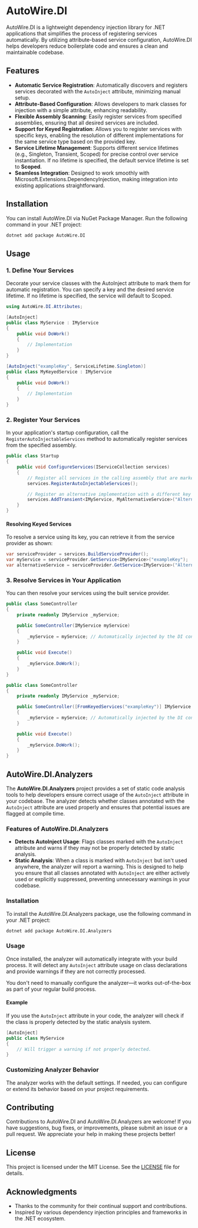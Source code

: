 # AutoWire.DI

AutoWire.DI is a lightweight dependency injection library for .NET applications that simplifies the process of registering services automatically. By utilizing attribute-based service configuration, AutoWire.DI helps developers reduce boilerplate code and ensures a clean and maintainable codebase.

## Features

- **Automatic Service Registration**: Automatically discovers and registers services decorated with the `AutoInject` attribute, minimizing manual setup.
- **Attribute-Based Configuration**: Allows developers to mark classes for injection with a simple attribute, enhancing readability.
- **Flexible Assembly Scanning**: Easily register services from specified assemblies, ensuring that all desired services are included.
- **Support for Keyed Registration**: Allows you to register services with specific keys, enabling the resolution of different implementations for the same service type based on the provided key.
- **Service Lifetime Management**: Supports different service lifetimes (e.g., Singleton, Transient, Scoped) for precise control over service instantiation. If no lifetime is specified, the default service lifetime is set to **Scoped**.
- **Seamless Integration**: Designed to work smoothly with Microsoft.Extensions.DependencyInjection, making integration into existing applications straightforward.

## Installation

You can install AutoWire.DI via NuGet Package Manager. Run the following command in your .NET project:

```bash
dotnet add package AutoWire.DI
```

## Usage

### 1. Define Your Services

Decorate your service classes with the AutoInject attribute to mark them for automatic registration. You can specify a key and the desired service lifetime. If no lifetime is specified, the service will default to Scoped.

```csharp
using AutoWire.DI.Attributes;

[AutoInject]
public class MyService : IMyService
{
    public void DoWork()
    {
        // Implementation
    }
}

[AutoInject("exampleKey", ServiceLifetime.Singleton)]
public class MyKeyedService : IMyService
{
    public void DoWork()
    {
        // Implementation
    }
}
```

### 2. Register Your Services

In your application's startup configuration, call the `RegisterAutoInjectableServices` method to automatically register services from the specified assembly.

```csharp
public class Startup
{
    public void ConfigureServices(IServiceCollection services)
    {
        // Register all services in the calling assembly that are marked with AutoInject
        services.RegisterAutoInjectableServices();

        // Register an alternative implementation with a different key
        services.AddTransient<IMyService, MyAlternativeService>("Alternative");
    }
}
```

#### Resolving Keyed Services
To resolve a service using its key, you can retrieve it from the service provider as shown:

```csharp
var serviceProvider = services.BuildServiceProvider();
var myService = serviceProvider.GetService<IMyService>("exampleKey");
var alternativeService = serviceProvider.GetService<IMyService>("Alternative");
```

### 3. Resolve Services in Your Application

You can then resolve your services using the built service provider.

```csharp
public class SomeController
{
    private readonly IMyService _myService;

    public SomeController(IMyService myService)
    {
        _myService = myService; // Automatically injected by the DI container
    }

    public void Execute()
    {
        _myService.DoWork();
    }
}

public class SomeController
{
    private readonly IMyService _myService;

    public SomeController([FromKeyedServices("exampleKey")] IMyService myService)
    {
        _myService = myService; // Automatically injected by the DI container
    }

    public void Execute()
    {
        _myService.DoWork();
    }
}
```

## AutoWire.DI.Analyzers

The **AutoWire.DI.Analyzers** project provides a set of static code analysis tools to help developers ensure correct usage of the `AutoInject` attribute in your codebase. The analyzer detects whether classes annotated with the `AutoInject` attribute are used properly and ensures that potential issues are flagged at compile time.

### Features of AutoWire.DI.Analyzers

- **Detects AutoInject Usage**: Flags classes marked with the `AutoInject` attribute and warns if they may not be properly detected by static analysis.
- **Static Analysis**:  When a class is marked with `AutoInject`  but isn't used anywhere, the analyzer will report a warning. This is designed to help you ensure that all classes annotated with `AutoInject` are either actively used or explicitly suppressed, preventing unnecessary warnings in your codebase.

### Installation

To install the AutoWire.DI.Analyzers package, use the following command in your .NET project:

```bash
dotnet add package AutoWire.DI.Analyzers
```

### Usage

Once installed, the analyzer will automatically integrate with your build process. It will detect any `AutoInject` attribute usage on class declarations and provide warnings if they are not correctly processed.

You don't need to manually configure the analyzer—it works out-of-the-box as part of your regular build process.

#### Example

If you use the `AutoInject` attribute in your code, the analyzer will check if the class is properly detected by the static analysis system.

```csharp
[AutoInject]
public class MyService
{
    // Will trigger a warning if not properly detected.
}
```

### Customizing Analyzer Behavior

The analyzer works with the default settings. If needed, you can configure or extend its behavior based on your project requirements.

## Contributing

Contributions to AutoWire.DI and AutoWire.DI.Analyzers are welcome! If you have suggestions, bug fixes, or improvements, please submit an issue or a pull request. We appreciate your help in making these projects better!

## License

This project is licensed under the MIT License. See the [LICENSE](LICENSE) file for details.

## Acknowledgments

- Thanks to the community for their continual support and contributions.
- Inspired by various dependency injection principles and frameworks in the .NET ecosystem.